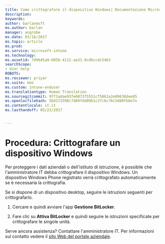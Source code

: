 ```yaml
---
title: Come crittografare il dispositivo Windows| Documentazione Microsoft
description: 
keywords: 
author: barlanmsft
ms.author: barlan
manager: angrobe
ms.date: 03/16/2017
ms.topic: article
ms.prod: 
ms.service: microsoft-intune
ms.technology: 
ms.assetid: 7d9645a9-6058-4112-aa31-8cdbccdc5463
searchScope:
- User help
ROBOTS: 
ms.reviewer: priyar
ms.suite: ems
ms.custom: intune-enduser
ms.translationtype: Human Translation
ms.sourcegitcommit: 9ff1adae93fe6873f5551cf58b1a2e89638dee85
ms.openlocfilehash: 56d1f2598c7489fdd09b1c27c6c76c5d80fb6e7e
ms.contentlocale: it-it
ms.lasthandoff: 05/23/2017


---
```


# <a name="how-to-encrypt-your-windows-device"></a>Procedura: Crittografare un dispositivo Windows

Per proteggere i dati aziendali o dell'istituto di istruzione, è possibile che l'amministratore IT debba crittografare il dispositivo Windows. Un dispositivo Windows Phone registrato verrà crittografato automaticamente se è necessaria la crittografia.

Se si dispone di un dispositivo desktop, seguire le istruzioni seguenti per crittografarlo.

1.  Cercare e quindi avviare l'app **Gestione BitLocker**.

2.  Fare clic su **Attiva BitLocker** e quindi seguire le istruzioni specificate per crittografare le singole unità.

Serve ancora assistenza? Contattare l'amministratore IT. Per informazioni sul contatto vedere il [sito Web del portale aziendale](http://portal.manage.microsoft.com).

